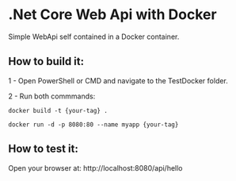 # .Net Core Web Api with Docker
Simple WebApi self contained in a Docker container.

## How to build it:
1 - Open PowerShell or CMD and navigate to the TestDocker folder.

2 - Run both commmands:

```docker build -t {your-tag} .```

```docker run -d -p 8080:80 --name myapp {your-tag}```

## How to test it:
Open your browser at:
http://localhost:8080/api/hello
